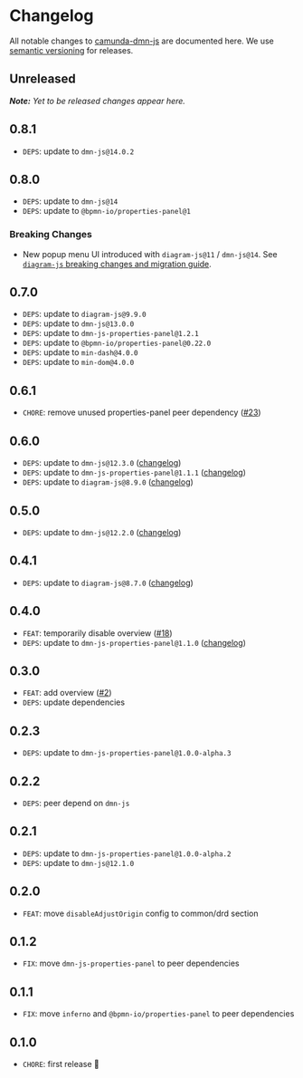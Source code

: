 # Changelog

All notable changes to [camunda-dmn-js](https://github.com/camunda/camunda-dmn-js) are documented here. We use [semantic versioning](http://semver.org/) for releases.

## Unreleased

___Note:__ Yet to be released changes appear here._

## 0.8.1

* `DEPS`: update to `dmn-js@14.0.2`

## 0.8.0

* `DEPS`: update to `dmn-js@14`
* `DEPS`: update to `@bpmn-io/properties-panel@1`

### Breaking Changes
* New popup menu UI introduced with `diagram-js@11` / `dmn-js@14`. See [`diagram-js` breaking changes and migration guide](https://github.com/bpmn-io/diagram-js/blob/develop/CHANGELOG.md#breaking-changes).

## 0.7.0

* `DEPS`: update to `diagram-js@9.9.0`
* `DEPS`: update to `dmn-js@13.0.0`
* `DEPS`: update to `dmn-js-properties-panel@1.2.1`
* `DEPS`: update to `@bpmn-io/properties-panel@0.22.0`
* `DEPS`: update to `min-dash@4.0.0`
* `DEPS`: update to `min-dom@4.0.0`

## 0.6.1

* `CHORE`: remove unused properties-panel peer dependency ([#23](https://github.com/camunda/camunda-dmn-js/pull/23))

## 0.6.0

* `DEPS`: update to `dmn-js@12.3.0` ([changelog](https://github.com/bpmn-io/dmn-js/blob/develop/packages/dmn-js/CHANGELOG.md#1230))
* `DEPS`: update to `dmn-js-properties-panel@1.1.1` ([changelog](https://github.com/bpmn-io/dmn-js-properties-panel/blob/master/CHANGELOG.md#111))
* `DEPS`: update to `diagram-js@8.9.0` ([changelog](https://github.com/bpmn-io/diagram-js/blob/master/CHANGELOG.md#890))

## 0.5.0

* `DEPS`: update to `dmn-js@12.2.0` ([changelog](https://github.com/bpmn-io/dmn-js/blob/develop/packages/dmn-js/CHANGELOG.md#1220))

## 0.4.1

* `DEPS`: update to `diagram-js@8.7.0` ([changelog](https://github.com/bpmn-io/diagram-js/blob/master/CHANGELOG.md#870))

## 0.4.0

* `FEAT`: temporarily disable overview ([#18](https://github.com/camunda/camunda-dmn-js/pull/18))
* `DEPS`: update to `dmn-js-properties-panel@1.1.0` ([changelog](https://github.com/bpmn-io/dmn-js-properties-panel/blob/master/CHANGELOG.md#110))

## 0.3.0

* `FEAT`: add overview ([#2](https://github.com/camunda/camunda-dmn-js/issues/2))
* `DEPS`: update dependencies

## 0.2.3

* `DEPS`: update to `dmn-js-properties-panel@1.0.0-alpha.3`

## 0.2.2

* `DEPS`: peer depend on `dmn-js`

## 0.2.1

* `DEPS`: update to `dmn-js-properties-panel@1.0.0-alpha.2`
* `DEPS`: update to `dmn-js@12.1.0`

## 0.2.0

* `FEAT`: move `disableAdjustOrigin` config to common/drd section

## 0.1.2

* `FIX`: move `dmn-js-properties-panel` to peer dependencies

## 0.1.1

* `FIX`: move `inferno` and `@bpmn-io/properties-panel` to peer dependencies

## 0.1.0

* `CHORE`: first release 🎉
